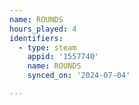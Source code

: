 ```yaml
---
name: ROUNDS
hours_played: 4
identifiers:
  - type: steam
    appid: '1557740'
    name: ROUNDS
    synced_on: '2024-07-04'

---
```

